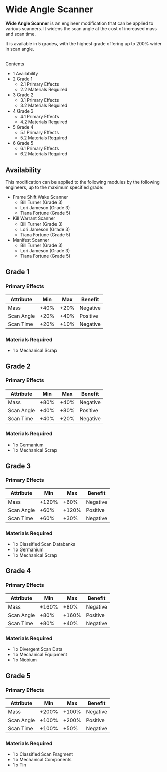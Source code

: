 # Wide Angle Scanner
**Wide Angle Scanner** is an engineer modification that can be applied to various scanners. It widens the scan angle at the cost of increased mass and scan time.

It is available in 5 grades, with the highest grade offering up to 200% wider in scan angle.

## 

Contents

- 1 Availability
- 2 Grade 1
    - 2.1 Primary Effects
    - 2.2 Materials Required
- 3 Grade 2
    - 3.1 Primary Effects
    - 3.2 Materials Required
- 4 Grade 3
    - 4.1 Primary Effects
    - 4.2 Materials Required
- 5 Grade 4
    - 5.1 Primary Effects
    - 5.2 Materials Required
- 6 Grade 5
    - 6.1 Primary Effects
    - 6.2 Materials Required

## Availability

This modification can be applied to the following modules by the following engineers, up to the maximum specified grade:

- Frame Shift Wake Scanner
    - Bill Turner (Grade 3)
    - Lori Jameson (Grade 3)
    - Tiana Fortune (Grade 5)
- Kill Warrant Scanner
    - Bill Turner (Grade 3)
    - Lori Jameson (Grade 3)
    - Tiana Fortune (Grade 5)
- Manifest Scanner
    - Bill Turner (Grade 3)
    - Lori Jameson (Grade 3)
    - Tiana Fortune (Grade 5)

## Grade 1

### Primary Effects

| Attribute | Min | Max | Benefit |
| --- | --- | --- | --- |
| Mass | +40% | +20% | Negative |
| Scan Angle | +20% | +40% | Positive |
| Scan Time | +20% | +10% | Negative |

### Materials Required

- 1 x Mechanical Scrap

## Grade 2

### Primary Effects

| Attribute | Min | Max | Benefit |
| --- | --- | --- | --- |
| Mass | +80% | +40% | Negative |
| Scan Angle | +40% | +80% | Positive |
| Scan Time | +40% | +20% | Negative |

### Materials Required

- 1 x Germanium
- 1 x Mechanical Scrap

## Grade 3

### Primary Effects

| Attribute | Min | Max | Benefit |
| --- | --- | --- | --- |
| Mass | +120% | +60% | Negative |
| Scan Angle | +60% | +120% | Positive |
| Scan Time | +60% | +30% | Negative |

### Materials Required

- 1 x Classified Scan Databanks
- 1 x Germanium
- 1 x Mechanical Scrap

## Grade 4

### Primary Effects

| Attribute | Min | Max | Benefit |
| --- | --- | --- | --- |
| Mass | +160% | +80% | Negative |
| Scan Angle | +80% | +160% | Positive |
| Scan Time | +80% | +40% | Negative |

### Materials Required

- 1 x Divergent Scan Data
- 1 x Mechanical Equipment
- 1 x Niobium

## Grade 5

### Primary Effects

| Attribute | Min | Max | Benefit |
| --- | --- | --- | --- |
| Mass | +200% | +100% | Negative |
| Scan Angle | +100% | +200% | Positive |
| Scan Time | +100% | +50% | Negative |

### Materials Required

- 1 x Classified Scan Fragment
- 1 x Mechanical Components
- 1 x Tin